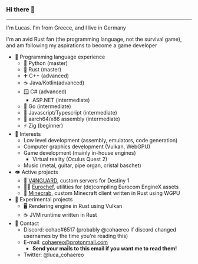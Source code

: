 ### Hi there 👋
----------------------------
I'm Lucas. I'm from Greece, and I live in Germany

I'm an avid Rust fan (the programming language, not the survival game), and am following my aspirations to become a game developer

- 📝 Programming language experience
  - 🐍 Python (master)
  - 🦀 Rust (master)
  - ➕ C++ (advanced)
  - ☕ Java/Kotlin(advanced)
  - 🪟 C# (advanced)
    - ASP.NET (intermediate)
  - 🔵 Go (intermediate)
  - 📜 Javascript/Typescript (intermediate)
  - 💽 aarch64/x86 assembly (intermediate)
  - ⚡ Zig (beginner)
- 👀 Interests
  - Low level development (assembly, emulators, code generation)
  - Computer graphics development (Vulkan, WebGPU)
  - Game development (mainly in-house engines)
    - Virtual reality (Oculus Quest 2)
  - Music (metal, guitar, pipe organ, cristal baschet)
- 👁️ Active projects
  - 🔫 [V4NGUARD](https://github.com/v4nguard), custom servers for Destiny 1
  - 👨‍🍳 [Eurochef](https://github.com/eurotools/eurochef), utilities for (de)compiling Eurocom EngineX assets
  - 🦀 [Minecrab](https://github.com/cohaereo/minecrab), custom Minecraft client written in Rust using WGPU
- 🧪 Experimental projects
  - 🖥️ Rendering engine in Rust using Vulkan
  - ☕ JVM runtime written in Rust
- 📨 Contact
  - Discord: cohae#6517 (probably @cohaereo if discord changed usernames by the time you're reading this)
  - E-mail: cohaereo@protonmail.com
    - **Send your mails to this email if you want me to read them!**
  - Twitter: @luca_cohaereo
